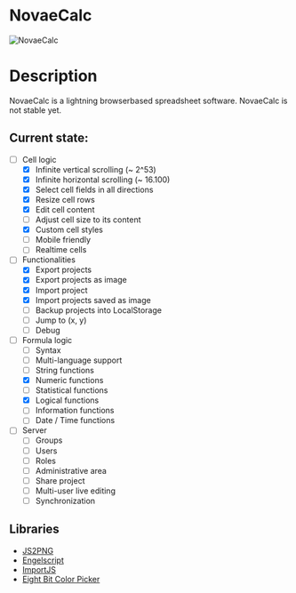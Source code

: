 # NovaeCalc
![NovaeCalc](http://i.imgur.com/irzQbPn.png)

# Description
NovaeCalc is a lightning browserbased spreadsheet software.
NovaeCalc is not stable yet.

## Current state:

 - [ ] Cell logic
   - [x] Infinite vertical scrolling (~ 2^53)
   - [x] Infinite horizontal scrolling (~ 16.100)
   - [x] Select cell fields in all directions
   - [x] Resize cell rows
   - [x] Edit cell content
   - [ ] Adjust cell size to its content 
   - [x] Custom cell styles
   - [ ] Mobile friendly
   - [ ] Realtime cells

 - [ ] Functionalities
   - [x] Export projects
   - [x] Export projects as image
   - [x] Import project
   - [x] Import projects saved as image
   - [ ] Backup projects into LocalStorage
   - [ ] Jump to (x, y)
   - [ ] Debug

- [ ] Formula logic
   - [ ] Syntax
   - [ ] Multi-language support
   - [ ] String functions
   - [x] Numeric functions
   - [ ] Statistical functions
   - [x] Logical functions
   - [ ] Information functions
   - [ ] Date / Time functions

- [ ] Server
   - [ ] Groups
   - [ ] Users
   - [ ] Roles
   - [ ] Administrative area
   - [ ] Share project
   - [ ] Multi-user live editing
   - [ ] Synchronization
  
## Libraries
 * [JS2PNG](https://github.com/felixmaier/JS2PNG)
 * [Engelscript](https://github.com/felixmaier/Engelscript)
 * [ImportJS](https://github.com/felixmaier/ImportJS)
 * [Eight Bit Color Picker](https://github.com/bilalq/eight-bit-color-picker)
